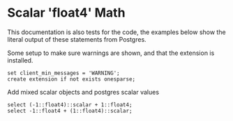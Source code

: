 # Scalar 'float4' Math

This documentation is also tests for the code, the examples below
show the literal output of these statements from Postgres.

Some setup to make sure warnings are shown, and that the extension
is installed.
```
set client_min_messages = 'WARNING';
create extension if not exists onesparse;

```
Add mixed scalar objects and postgres scalar values
```
select (-1::float4)::scalar + 1::float4;
select -1::float4 + (1::float4)::scalar;
```